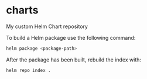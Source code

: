 # charts
My custom Helm Chart repository

To build a Helm package use the following command:
```bash
helm package <package-path>
```

After the package has been built, rebuild the index with:
```bash
helm repo index .
```